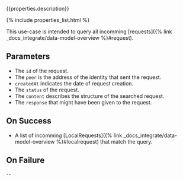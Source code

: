 {{properties.description}}

{% include properties_list.html %}

This use-case is intended to query all incomming [requests]({% link _docs_integrate/data-model-overview %}#request).

## Parameters

- The `id` of the request.
- The `peer` is the address of the identity that sent the request.
- `createdAt` indicates the date of request creation.
- The `status` of the request.
- The `content` describes the structure of the searched request.
- The `response` that might have been given to the request.

## On Success

- A list of incomming [LocalRequests]({% link _docs_integrate/data-model-overview %}#localrequest) that match the query.

## On Failure

--
